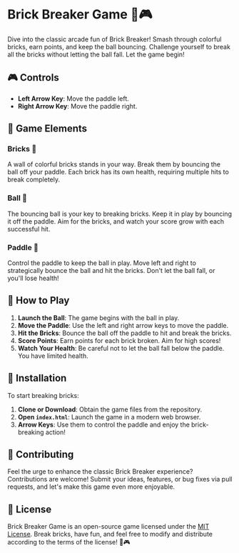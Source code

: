 # Brick Breaker Game 🧱🎮

Dive into the classic arcade fun of Brick Breaker! Smash through colorful bricks, earn points, and keep the ball bouncing. Challenge yourself to break all the bricks without letting the ball fall. Let the game begin!

## 🎮 Controls

- **Left Arrow Key**: Move the paddle left.
- **Right Arrow Key**: Move the paddle right.

## 🧱 Game Elements

### Bricks 🌈
A wall of colorful bricks stands in your way. Break them by bouncing the ball off your paddle. Each brick has its own health, requiring multiple hits to break completely.

### Ball 🎾
The bouncing ball is your key to breaking bricks. Keep it in play by bouncing it off the paddle. Aim for the bricks, and watch your score grow with each successful hit.

### Paddle 🏓
Control the paddle to keep the ball in play. Move left and right to strategically bounce the ball and hit the bricks. Don't let the ball fall, or you'll lose health!

## 🎯 How to Play

1. **Launch the Ball**: The game begins with the ball in play.
2. **Move the Paddle**: Use the left and right arrow keys to move the paddle.
3. **Hit the Bricks**: Bounce the ball off the paddle to hit and break the bricks.
4. **Score Points**: Earn points for each brick broken. Aim for high scores!
5. **Watch Your Health**: Be careful not to let the ball fall below the paddle. You have limited health.

## 🚀 Installation

To start breaking bricks:

1. **Clone or Download**: Obtain the game files from the repository.
2. **Open `index.html`**: Launch the game in a modern web browser.
3. **Arrow Keys**: Use them to control the paddle and enjoy the brick-breaking action!

## 🤝 Contributing

Feel the urge to enhance the classic Brick Breaker experience? Contributions are welcome! Submit your ideas, features, or bug fixes via pull requests, and let's make this game even more enjoyable.

## 📜 License

Brick Breaker Game is an open-source game licensed under the [MIT License](LICENSE). Break bricks, have fun, and feel free to modify and distribute according to the terms of the license! 🧱🎮